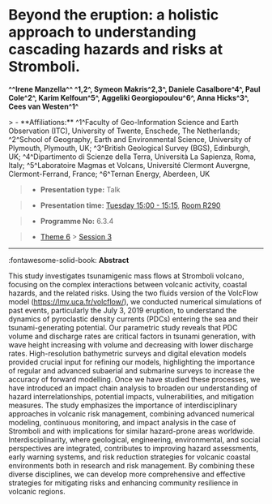 # Beyond the eruption: a holistic approach to understanding cascading hazards and risks at Stromboli.

**^^Irene Manzella^^ ^1,2^, Symeon Makris^2,3^, Daniele Casalbore^4^, Paul Cole^2^, Karim Kelfoun^5^, Aggeliki Georgiopoulou^6^, Anna Hicks^3^, Cees van Westen^1^**

<!-- more -->> - **Affiliations:** ^1^Faculty of Geo-Information Science and Earth Observation (ITC), University of Twente, Enschede, The Netherlands; ^2^School of Geography, Earth and Environmental Science, University of Plymouth, Plymouth, UK; ^3^British Geological Survey (BGS), Edinburgh, UK; ^4^Dipartimento di Scienze della Terra, Università La Sapienza, Roma, Italy; ^5^Laboratoire Magmas et Volcans, Université Clermont Auvergne, Clermont-Ferrand, France; ^6^Ternan Energy, Aberdeen, UK

> - **Presentation type:** Talk

> - **Presentation time:** [Tuesday 15:00 - 15:15](../sessions_comparison.md#__tabbed_2_4), [Room R290](../maps_venue.md#__tabbed_1_1)

> - **Programme No:** 6.3.4

> - [Theme 6](../theme6.md) > [Session 3](../sessions/session-6-3.md)

--- 

:fontawesome-solid-book: **Abstract**

This study investigates tsunamigenic mass flows at Stromboli volcano, focusing on the complex interactions between volcanic activity, coastal hazards, and the related risks. Using the two fluids version of the VolcFlow model (https://lmv.uca.fr/volcflow/), we conducted numerical simulations of past events, particularly the July 3, 2019 eruption, to understand the dynamics of pyroclastic density currents (PDCs) entering the sea and their tsunami-generating potential. Our parametric study reveals that PDC volume and discharge rates are critical factors in tsunami generation, with wave height increasing with volume and decreasing with lower discharge rates. High-resolution bathymetric surveys and digital elevation models provided crucial input for refining our models, highlighting the importance of regular and advanced subaerial and submarine surveys to increase the accuracy of forward modelling. Once we have studied these processes, we have introduced an impact chain analysis to broaden our understanding of hazard interrelationships, potential impacts, vulnerabilities, and mitigation measures. The study emphasizes the importance of interdisciplinary approaches in volcanic risk management, combining advanced numerical modeling, continuous monitoring, and impact analysis in the case of Stromboli and with implications for similar hazard-prone areas worldwide. Interdisciplinarity, where geological, engineering, environmental, and social perspectives are integrated, contributes to improving hazard assessments, early warning systems, and risk reduction strategies for volcanic coastal environments both in research and risk management. By combining these diverse disciplines, we can develop more comprehensive and effective strategies for mitigating risks and enhancing community resilience in volcanic regions.

